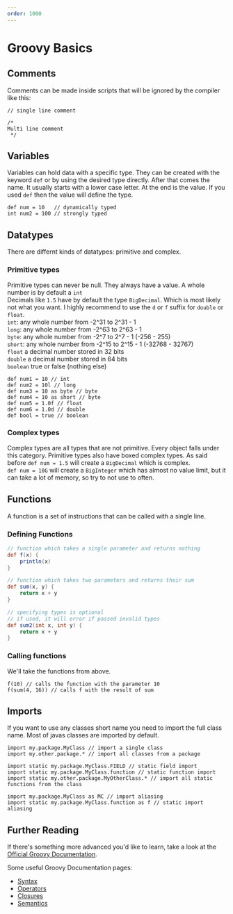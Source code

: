 ```yaml
---
order: 1000
---
```


# Groovy Basics

## Comments

Comments can be made inside scripts that will be ignored by the compiler like this:

```groovy:no-line-numbers
// single line comment

/*
Multi line comment
 */
```

## Variables

Variables can hold data with a specific type. They can be created with the keyword `def` or by using the desired type directly.
After that comes the name. It usually starts with a lower case letter.
At the end is the value. If you used `def` then the value will define the type.

```groovy:no-line-numbers
def num = 10   // dynamically typed
int num2 = 100 // strongly typed
```

## Datatypes

There are differnt kinds of datatypes: primitive and complex.

### Primitive types

Primitive types can never be null. They always have a value. A whole number is by default a `int`<br>
Decimals like `1.5` have by default the type `BigDecimal`. Which is most likely not what you want.
I highly recommend to use the `d` or `f` suffix for `double` or `float`.<br>
`int`: any whole number from -2^31 to 2^31 - 1<br>
`long`: any whole number from -2^63 to 2^63 - 1 <br>
`byte`: any whole number from -2^7 to 2^7 - 1 (-256 - 255)<br>
`short`: any whole number from -2^15 to 2^15 - 1 (-32768 - 32767)<br>
`float` a decimal number stored in 32 bits<br>
`double` a decimal number stored in 64 bits<br>
`boolean` true or false (nothing else)

```groovy:no-line-numbers
def num1 = 10 // int
def num2 = 10l // long
def num3 = 10 as byte // byte
def num4 = 10 as short // byte
def num5 = 1.0f // float
def num6 = 1.0d // double
def bool = true // boolean
```

### Complex types

Complex types are all types that are not primitive. Every object falls under this category.
Primitive types also have boxed complex types.
As said before `def num = 1.5` will create a `BigDecimal` which is complex.<br>
`def num = 10G` will create a `BigInteger` which has almost no value limit, but it can take a lot of memory, so try to not use to often.

## Functions

A function is a set of instructions that can be called with a single line.

### Defining Functions

```groovy
// function which takes a single parameter and returns nothing
def f(x) {
    println(x)
}

// function which takes two parameters and returns their sum
def sum(x, y) {
    return x + y
}

// specifying types is optional
// if used, it will error if passed invalid types
def sum2(int x, int y) {
    return x + y
}
```

### Calling functions

We'll take the functions from above.

```groovy:no-line-numbers
f(10) // calls the function with the parameter 10
f(sum(4, 16)) // calls f with the result of sum
```

## Imports

If you want to use any classes short name you need to import the full class name.
Most of javas classes are imported by default.

```groovy:no-line-numbers
import my.package.MyClass // import a single class
import my.other.package.* // import all classes from a package

import static my.package.MyClass.FIELD // static field import
import static my.package.MyClass.function // static function import
import static my.other.package.MyOtherClass.* // import all static functions from the class

import my.package.MyClass as MC // import aliasing
import static my.package.MyClass.function as f // static import aliasing
```

## Further Reading

If there's something more advanced you'd like to learn, take a look at the [Official Groovy Documentation](https://groovy-lang.org/documentation.html).

Some useful Groovy Documentation pages:

- [Syntax](https://groovy-lang.org/syntax.html)
- [Operators](https://groovy-lang.org/operators.html)
- [Closures](https://groovy-lang.org/closures.html)
- [Semantics](https://groovy-lang.org/semantics.html)
